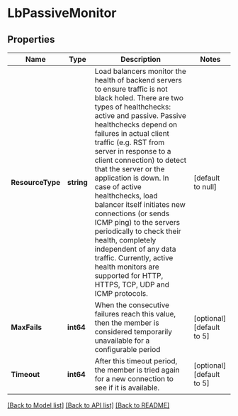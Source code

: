 # LbPassiveMonitor

## Properties
Name | Type | Description | Notes
------------ | ------------- | ------------- | -------------
**ResourceType** | **string** | Load balancers monitor the health of backend servers to ensure traffic is not black holed. There are two types of healthchecks: active and passive. Passive healthchecks depend on failures in actual client traffic (e.g. RST from server in response to a client connection) to detect that the server or the application is down. In case of active healthchecks, load balancer itself initiates new connections (or sends ICMP ping) to the servers periodically to check their health, completely independent of any data traffic. Currently, active health monitors are supported for HTTP, HTTPS, TCP, UDP and ICMP protocols.  | [default to null]
**MaxFails** | **int64** | When the consecutive failures reach this value, then the member is considered temporarily unavailable for a configurable period  | [optional] [default to 5]
**Timeout** | **int64** | After this timeout period, the member is tried again for a new connection to see if it is available.  | [optional] [default to 5]

[[Back to Model list]](../README.md#documentation-for-models) [[Back to API list]](../README.md#documentation-for-api-endpoints) [[Back to README]](../README.md)

